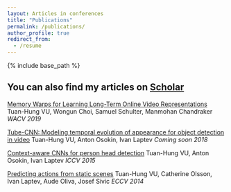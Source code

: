 ```yaml
---
layout: Articles in conferences
title: "Publications"
permalink: /publications/
author_profile: true
redirect_from:
  - /resume
---
```


{% include base_path %}

## You can also find my articles on [Scholar](https://scholar.google.com/citations?user=QIHrPZQAAAAJ&hl=en)

[Memory Warps for Learning Long-Term Online Video Representations](https://arxiv.org/abs/1803.10861)  
Tuan-Hung VU, Wongun Choi, Samuel Schulter, Manmohan Chandraker
*WACV 2019*

[Tube-CNN: Modeling temporal evolution of appearance for object detection in video]()
Tuan-Hung VU, Anton Osokin, Ivan Laptev
*Coming soon 2018*

[Context-aware CNNs for person head detection](https://arxiv.org/abs/1511.07917)
Tuan-Hung VU, Anton Osokin, Ivan Laptev
*ICCV 2015*

[Predicting actions from static scenes](https://www.di.ens.fr/willow/research/actionsfromscenes/)
Tuan-Hung VU, Catherine Olsson, Ivan Laptev, Aude Oliva, Josef Sivic
*ECCV 2014*